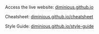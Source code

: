 Access the live website: [diminious.github.io](https://diminious.github.io/index.html)

Cheatsheet: [diminious.github.io/cheatsheet](https://diminious.github.io/cheatsheet.html)

Style Guide: [diminious.github.io/style-guide](https://diminious.github.io/style-guide.html)
